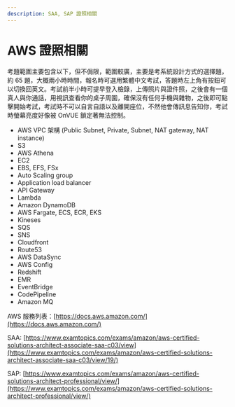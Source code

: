 ```yaml
---
description: SAA, SAP 證照相關
---
```


# AWS 證照相關

考題範圍主要包含以下，但不侷限，範圍較廣，主要是考系統設計方式的選擇題，約 65 題，大概兩小時時間，報名時可選用繁體中文考試，答題時左上角有按鈕可以切換回英文。考試前半小時可提早登入檢錄，上傳照片與證件照，之後會有一個真人與你通話，用視訊查看你的桌子周圍，確保沒有任何手機與雜物，之後即可點擊開始考試，考試時不可以自言自語以及離開座位，不然他會傳訊息告知你，考試時螢幕亮度好像被 OnVUE 鎖定著無法控制。

* AWS VPC 架構 (Public Subnet, Private, Subnet, NAT gateway, NAT instance)
* S3&#x20;
* AWS Athena
* EC2&#x20;
* EBS, EFS, FSx
* Auto Scaling group
* Application load balancer
* API Gateway
* Lambda
* Amazon DynamoDB
* AWS Fargate, ECS, ECR, EKS
* Kineses
* SQS
* SNS
* Cloudfront
* Route53
* AWS DataSync
* AWS Config
* Redshift
* EMR
* EventBridge
* CodePipeline
* Amazon MQ

AWS 服務列表：[https://docs.aws.amazon.com/](https://docs.aws.amazon.com/)

SAA: [https://www.examtopics.com/exams/amazon/aws-certified-solutions-architect-associate-saa-c03/view](https://www.examtopics.com/exams/amazon/aws-certified-solutions-architect-associate-saa-c03/view/19/)

SAP: [https://www.examtopics.com/exams/amazon/aws-certified-solutions-architect-professional/view/](https://www.examtopics.com/exams/amazon/aws-certified-solutions-architect-professional/view/)
